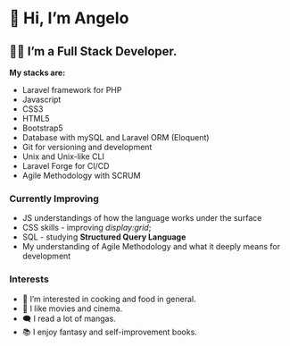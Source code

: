 # 👋 **Hi, I’m Angelo**

## 👨‍💻 I’m a Full Stack Developer.
**My stacks are:**
* Laravel framework for PHP 
* Javascript
* CSS3
* HTML5
* Bootstrap5
* Database with mySQL and Laravel ORM (Eloquent)
* Git for versioning and development
* Unix and Unix-like CLI
* Laravel Forge for CI/CD
* Agile Methodology with SCRUM

### Currently Improving
* JS understandings of how the language works under the surface
* CSS skills - improving *display:grid*;
* SQL - studying **Structured Query Language** 
* My understanding of Agile Methodology and what it deeply means for development

### Interests
* 🥘 I’m interested in cooking and food in general.
* 🎥 I like movies and cinema.
* 🗨 I read a lot of mangas.
* 📚 I enjoy fantasy and self-improvement books.

<!---
AngeloAdd/AngeloAdd is a ✨ special ✨ repository because its `README.md` (this file) appears on your GitHub profile.
You can click the Preview link to take a look at your changes.
--->
